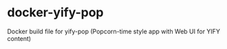 docker-yify-pop
===============

Docker build file for yify-pop (Popcorn-time style app with Web UI for YIFY content)
